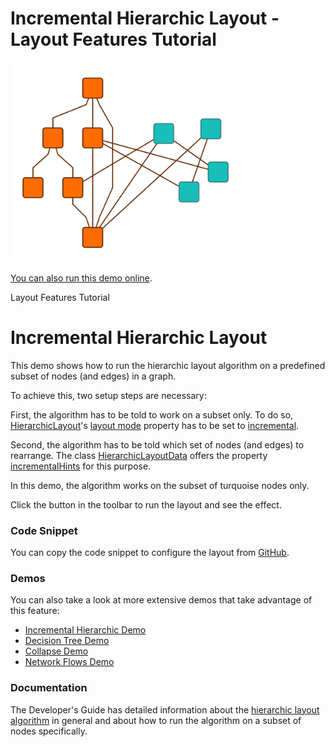 # Incremental Hierarchic Layout - Layout Features Tutorial

<img src="../../resources/image/tutorial4-hierarchic-incremental.png" alt="demo-thumbnail" height="320"/>

[You can also run this demo online](https://live.yworks.com/demos/04-tutorial-layout-features/hierarchic-incremental/index.html).

Layout Features Tutorial

# Incremental Hierarchic Layout

This demo shows how to run the hierarchic layout algorithm on a predefined subset of nodes (and edges) in a graph.

To achieve this, two setup steps are necessary:

First, the algorithm has to be told to work on a subset only. To do so, [HierarchicLayout](https://docs.yworks.com/yfileshtml/#/api/HierarchicLayout)'s [layout mode](https://docs.yworks.com/yfileshtml/#/api/Hierarchic#layoutMode) property has to be set to [incremental](https://docs.yworks.com/yfileshtml/#/api/LayoutMode#INCREMENTAL).

Second, the algorithm has to be told which set of nodes (and edges) to rearrange. The class [HierarchicLayoutData](https://docs.yworks.com/yfileshtml/#/api/HierarchicLayoutData) offers the property [incrementalHints](https://docs.yworks.com/yfileshtml/#/api/HierarchicLayoutData#incrementalHints) for this purpose.

In this demo, the algorithm works on the subset of turquoise nodes only.

Click the button in the toolbar to run the layout and see the effect.

### Code Snippet

You can copy the code snippet to configure the layout from [GitHub](https://github.com/yWorks/yfiles-for-html-demos/blob/master/demos/04-tutorial-layout-features/hierarchic-incremental/HierarchicIncremental.ts).

### Demos

You can also take a look at more extensive demos that take advantage of this feature:

- [Incremental Hierarchic Demo](../../layout/incrementalhierarchic/index.html)
- [Decision Tree Demo](../../complete/decisiontree/index.html)
- [Collapse Demo](../../complete/collapse/index.html)
- [Network Flows Demo](../../analysis/networkflows/index.html)

### Documentation

The Developer's Guide has detailed information about the [hierarchic layout algorithm](https://docs.yworks.com/yfileshtml/#/dguide/hierarchical_layout) in general and about how to run the algorithm on a subset of nodes specifically.
